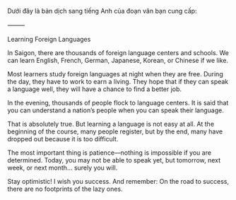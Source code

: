 Dưới đây là bản dịch sang tiếng Anh của đoạn văn bạn cung cấp:

⸻

Learning Foreign Languages

In Saigon, there are thousands of foreign language centers and schools. We can learn English, French, German, Japanese, Korean, or Chinese if we like.

Most learners study foreign languages at night when they are free. During the day, they have to work to earn a living. They hope that if they can speak a language well, they will have a chance to find a better job.

In the evening, thousands of people flock to language centers. It is said that you can understand a nation’s people when you can speak their language.

That is absolutely true. But learning a language is not easy at all. At the beginning of the course, many people register, but by the end, many have dropped out because it is too difficult.

The most important thing is patience—nothing is impossible if you are determined.
Today, you may not be able to speak yet, but tomorrow, next week, or next month… surely you will.

Stay optimistic! I wish you success.
And remember: On the road to success, there are no footprints of the lazy ones.
